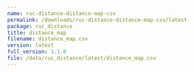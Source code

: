 ```yaml
---
name: ruc-distance-distance-map-csv
permalink: /downloads/ruc-distance-distance-map-csv/latest
package: ruc_distance
title: distance_map
filename: distance_map.csv
version: latest
full_version: 1.1.0
file: /data/ruc_distance/latest/distance_map.csv
---
```


